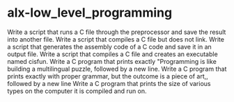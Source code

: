 # alx-low_level_programming
Write a script that runs a C file through the preprocessor and save the result into another file.
Write a script that compiles a C file but does not link.
Write a script that generates the assembly code of a C code and save it in an output file.
Write a script that compiles a C file and creates an executable named cisfun.
Write a C program that prints exactly "Programming is like building a multilingual puzzle, followed by a new line.
Write a C program that prints exactly with proper grammar, but the outcome is a piece of art,, followed by a new line
Write a C program that prints the size of various types on the computer it is compiled and run on.
